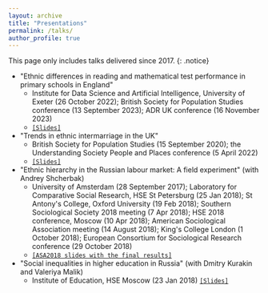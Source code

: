 ```yaml
---
layout: archive
title: "Presentations"
permalink: /talks/
author_profile: true
---
```



<!-- {% for post in site.talks reversed %}
  {% include archive-single-talk.html %}
{% endfor %}
 -->

 This page only includes talks delivered since 2017.
 {: .notice}

* "Ethnic differences in reading and mathematical test performance in primary schools in England"
  - Institute for Data Science and Artificial Intelligence, University of Exeter (26 October 2022); British Society for Population Studies conference (13 September 2023); ADR UK conference (16 November 2023)
  - [`[Slides]`](../filestalks/ADR_presentation_ethnic.pdf)
* "Trends in ethnic intermarriage in the UK"
  - British Society for Population Studies (15 September 2020); the Understanding Society People and Places conference (5 April 2022)
  - [`[Slides]`](../filestalks/UndSocConferencePresentation.pdf)
* "Ethnic hierarchy in the Russian labour market: A field experiment" (with Andrey Shcherbak)
  - University of Amsterdam (28 September 2017); Laboratory for Comparative Social Research, HSE St Petersburg (25 Jan 2018); St Antony's College, Oxford University (19 Feb 2018); Southern Sociological Society 2018 meeting (7 Apr 2018); HSE 2018 conference, Moscow (10 Apr 2018); American Sociological Association meeting (14 August 2018); King's College London (1 October 2018); European Consortium for Sociological Research conference (29 October 2018)
  - [`[ASA2018 slides with the final results]`](../filestalks/ASA2018slides.pdf)
* "Social inequalities in higher education in Russia" (with Dmitry Kurakin and Valeriya Malik)
  - Institute of Education, HSE Moscow (23 Jan 2018) [`[Slides]`](../filestalks/HSEeducJan2018.pdf)